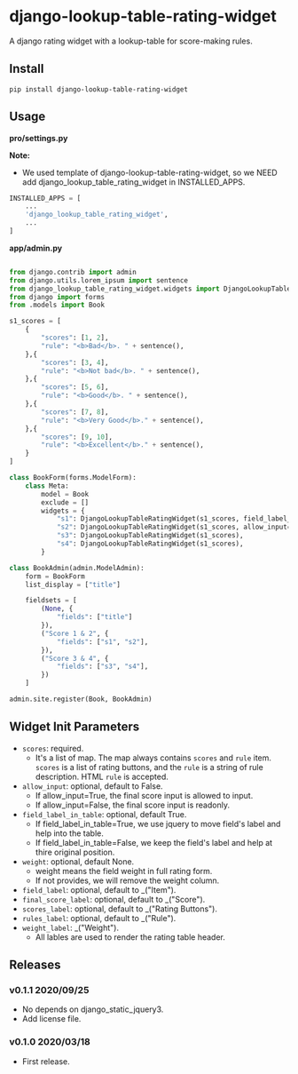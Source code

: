 # django-lookup-table-rating-widget

A django rating widget with a lookup-table for score-making rules.

## Install

```shell
pip install django-lookup-table-rating-widget
```

## Usage

**pro/settings.py**

**Note:**

- We used template of django-lookup-table-rating-widget, so we NEED add django_lookup_table_rating_widget in INSTALLED_APPS.

```python
INSTALLED_APPS = [
    ...
    'django_lookup_table_rating_widget',
    ...
]
```

**app/admin.py**

```python

from django.contrib import admin
from django.utils.lorem_ipsum import sentence
from django_lookup_table_rating_widget.widgets import DjangoLookupTableRatingWidget
from django import forms
from .models import Book

s1_scores = [
    {
        "scores": [1, 2],
        "rule": "<b>Bad</b>. " + sentence(),
    },{
        "scores": [3, 4],
        "rule": "<b>Not bad</b>. " + sentence(),
    },{
        "scores": [5, 6],
        "rule": "<b>Good</b>. " + sentence(),
    },{
        "scores": [7, 8],
        "rule": "<b>Very Good</b>." + sentence(),
    },{
        "scores": [9, 10],
        "rule": "<b>Excellent</b>." + sentence(),
    }
]

class BookForm(forms.ModelForm):
    class Meta:
        model = Book
        exclude = []
        widgets = {
            "s1": DjangoLookupTableRatingWidget(s1_scores, field_label_in_table=False, weight=15),
            "s2": DjangoLookupTableRatingWidget(s1_scores, allow_input=True),
            "s3": DjangoLookupTableRatingWidget(s1_scores),
            "s4": DjangoLookupTableRatingWidget(s1_scores),
        }

class BookAdmin(admin.ModelAdmin):
    form = BookForm
    list_display = ["title"]

    fieldsets = [
        (None, {
            "fields": ["title"]
        }),
        ("Score 1 & 2", {
            "fields": ["s1", "s2"],
        }),
        ("Score 3 & 4", {
            "fields": ["s3", "s4"],
        })
    ]

admin.site.register(Book, BookAdmin)

```

## Widget Init Parameters

- `scores`: required.
    - It's a list of map. The map always contains `scores` and `rule` item. `scores` is a list of rating buttons, and the `rule` is a string of rule description. HTML `rule` is accepted.
- `allow_input`: optional, default to False.
    - If allow_input=True, the final score input is allowed to input.
    - If allow_input=False, the final score input is readonly.
- `field_label_in_table`: optional, default True.
    - If field_label_in_table=True, we use jquery to move field's label and help into the table.
    - If field_label_in_table=False, we keep the field's label and help at thire original position.
- `weight`: optional, default None.
    - weight means the field weight in full rating form.
    - If not provides, we will remove the weight column.
- `field_label`: optional, default to _("Item").
- `final_score_label`: optional, default to _("Score").
- `scores_label`: optional, default to _("Rating Buttons").
- `rules_label`: optional, default to _("Rule").
- `weight_label`: _("Weight").
    - All lables are used to render the rating table header.

## Releases

### v0.1.1 2020/09/25

- No depends on django_static_jquery3.
- Add license file.

### v0.1.0 2020/03/18

- First release.

